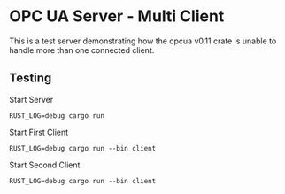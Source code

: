 # OPC UA Server - Multi Client

This is a test server demonstrating how the opcua v0.11 crate is unable to handle more than one connected client. 

## Testing

Start Server

    RUST_LOG=debug cargo run

Start First Client

    RUST_LOG=debug cargo run --bin client

Start Second Client

    RUST_LOG=debug cargo run --bin client
